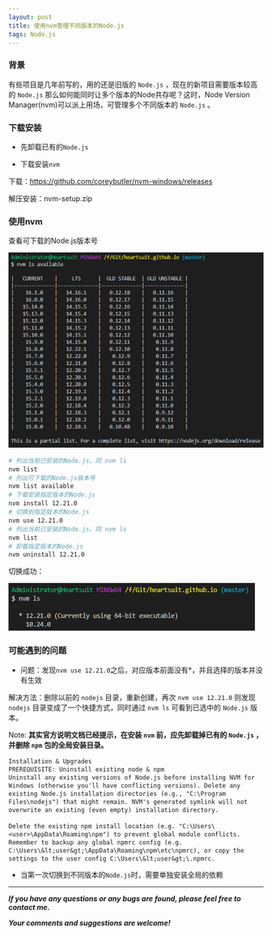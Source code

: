 ```yaml
---
layout: post
title: 使用nvm管理不同版本的Node.js
tags: Node.js
---
```


### 背景

有些项目是几年前写的，用的还是旧版的 `Node.js` ，现在的新项目需要版本较高的 `Node.js` 那么如何能同时让多个版本的Node共存呢？这时，Node Version Manager(nvm)可以派上用场，可管理多个不同版本的 `Node.js` 。

### 下载安装

* 先卸载已有的`Node.js`

* 下载安装`nvm`

下载：https://github.com/coreybutler/nvm-windows/releases

解压安装：nvm-setup.zip

### 使用nvm

查看可下载的Node.js版本号

![2021-05-11-NVM-ls-Avalable.png](https://github.com/heartsuit/heartsuit.github.io/raw/master/pictures/2021-05-11-NVM-ls-Avalable.png)

``` bash
# 列出当前已安装的Node.js，同 nvm ls
nvm list
# 列出可下载的Node.js版本号
nvm list available
# 下载安装指定版本的Node.js
nvm install 12.21.0
# 切换到指定版本的Node.js
nvm use 12.21.0
# 列出当前已安装的Node.js，同 nvm ls
nvm list
# 卸载指定版本的Node.js
nvm uninstall 12.21.0
```

切换成功：

![2021-05-11-NVM-ls.png](https://github.com/heartsuit/heartsuit.github.io/raw/master/pictures/2021-05-11-NVM-ls.png)

### 可能遇到的问题

*  问题：发现`nvm use 12.21.0`之后，对应版本前面没有*，并且选择的版本并没有生效

解决方法：删除以前的 `nodejs` 目录，重新创建，再次 `nvm use 12.21.0` 则发现 `nodejs` 目录变成了一个快捷方式，同时通过 `nvm ls` 可看到已选中的 `Node.js` 版本。

Note: **其实官方说明文档已经提示，在安装 `nvm` 前，应先卸载掉已有的 `Node.js` ，并删除 `npm` 包的全局安装目录。**

    Installation & Upgrades
    PREREQUISITE: Uninstall existing node & npm
    Uninstall any existing versions of Node.js before installing NVM for Windows (otherwise you'll have conflicting versions). Delete any existing Node.js installation directories (e.g., "C:\Program Files\nodejs") that might remain. NVM's generated symlink will not overwrite an existing (even empty) installation directory.

    Delete the existing npm install location (e.g. "C:\Users\<user>\AppData\Roaming\npm") to prevent global module conflicts. Remember to backup any global npmrc config (e.g. C:\Users\&lt;user&gt;\AppData\Roaming\npm\etc\npmrc), or copy the settings to the user config C:\Users\&lt;user&gt;\.npmrc.

* 当第一次切换到不同版本的`Node.js`时，需要单独安装全局的依赖

---

***If you have any questions or any bugs are found, please feel free to contact me.***

***Your comments and suggestions are welcome!***
